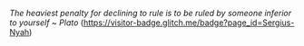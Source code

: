 *The heaviest penalty for declining to rule is to be ruled by someone inferior to yourself ~ Plato*
                                                                                                  (https://visitor-badge.glitch.me/badge?page_id=Sergius-Nyah)
